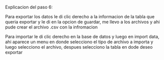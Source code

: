 Explicacion del paso 6:

Para exportar los datos le di clic derecho a la informacion de la tabla que queria exportar y le di en la opcion de guardar, me llevo a los archivos y ahi pude crear el archivo .csv con la infromacion 

Para importar le di clic derecho en la base de datos y luego en import data, ahi aparece un menu en donde selecciono el tipo de archivo a importa y luego selecciono el archivo, despues selecciono la tabla en dode deseo exportar 
